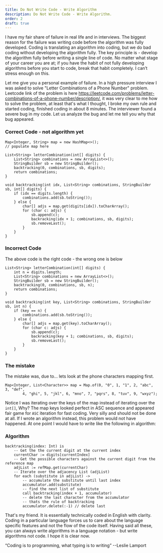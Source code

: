 ```yaml
---
title: Do Not Write Code - Write Algorithm
description: Do Not Write Code - Write Algorithm.
order: 2
draft: true
---
```


I have my fair share of failure in real life and in interviews. The biggest reason for the failure was writing code before the algorithm was fully developed. Coding is translating an algorithm into coding, but we do bad coding without developing the algorithm fully. The key principle is - develop the algorithm fully before writing a single line of code. No matter what stage of your career you are at; if you have the habit of not fully developing algorithms before you start to code, break that habit completely. I can’t stress enough on this.

Let me give you a personal example of failure. In a high pressure interview I was asked to solve "Letter Combinations of a Phone Number" problem. Leetcode link of the problem is here https://leetcode.com/problems/letter-combinations-of-a-phone-number/description/, it was very clear to me how to solve the problem, at least that's what I thought, I broke my own rule and started coding, finished coding in about 8 minutes. The interviewer found a severe bug in my code. Let us analyze the bug and let me tell you why that bug appeared.

### Correct Code - not algorithm yet
    Map<Integer, String> map = new HashMap<>(); 
	// populate map here
	
	List<String> letterCombination(int[] digits) {
		List<String> combinations = new ArrayList<>();
		StringBuilder sb = new StringBuilder();
		backtracking(0, combinations, sb, digits);
		return combinations;
	}
	
	void backtracking(int idx, List<String> combinations, StringBuilder sb, int[] digits) {
		if (idx == digits.length) {
			combinations.add(sb.toString());
		} else {
			char[] adjs = map.get(digits[idx]).toCharArray();
			for (char c: adjs) {
				sb.append(c);
				backracking(idx + 1; combinations, sb, digits);
				sb.removeLast();
			}
		}
	}

### Incorrect Code 
The above code is the right code - the wrong one is below 

	
	List<String> letterCombination(int[] digits) {
		int n = digits.length;
		List<String> combinations = new ArrayList<>();
		StringBuilder sb = new StringBuilder();
		backtracking(0, combinations, sb, n);
		return combinations;
	}
	
	void backtracking(int key, List<String> combinations, StringBuilder sb, int n) {
		if (key == n) {
			combinations.add(sb.toString());
		} else {
			char[] adjs = map.get(key).toCharArray();
			for (char c: adjs) {
				sb.append(c);
				backracking(key + 1; combinations, sb, digits);
				sb.removeLast();
			}
		}
	}

### The mistake 
The mistake was, due to... lets look at the phone characters mapping first.

	Map<Integer, List<Character>> map = Map.of(0, "0", 1, "1", 2, "abc", 3, "def", 
			4, "ghi", 5, "jkl", 6, "mno", 7, "pqrs", 8, "tuv", 9, "wxyz");

Notice I was iterating over the keys of the map instead of iterating over the `int[]`, Why? The map keys looked perfect in ASC sequence and appeared fair game for `ASC` iteration for fast coding. Very silly and should not be done at all. If I wrote an algorithm instead, this problem would not have happened. At one point I would have to write like the following in algorithm:

### Algorithm 

    backtracking(index: Int) is 
		-- Get the the current digit at the current index
		currentChar := digits[currentIndex]
		-- Get the possible characters against the current digit from the reference map
		adjList := refMap.get(currentChar)
		-- Iterate over the adjacency List (adjList) 
		for each (substitute in adjList) ->
			-- accumulate the substitute until last index 
			accumulator.add(substitute)
			-- find the next list of substitute 
			call backtracking(index + 1, accumulator)
			-- delete the last character from the accumulator
			-- thats the rule of backtracking
			accumulator.delete(:-1) // delete last

That's my friend. It is essentially technically coded in English with clarity. Coding in a particular language forces us to care about the language specific features and not the flow of the code itself. Having said all these, you can always write algorithms in a language notation - but write algorithms not code. I hope it is clear now. 

“Coding is to programming, what typing is to writing”  --Leslie Lamport



